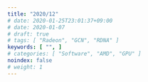 ```yaml
---
title: "2020/12"
# date: 2020-01-25T23:01:37+09:00
# date: 2020-01-07
# draft: true
# tags: [ "Radeon", "GCN", "RDNA" ]
keywords: [ "", ]
# categories: [ "Software", "AMD", "GPU" ]
noindex: false
# weight: 1
---
```

